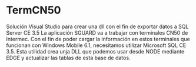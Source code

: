 # TermCN50
Solución Visual Studio para crear una dll con el fin de exportar datos a SQL Server CE 3.5 
La aplicación SGUARD va a trabajar con terminales CN50 de Intermec. Con el fin de poder cargar la información en estos terminales que
funcionan con Windows Mobile 6.1, necesitamos utilizar Microsoft SQL CE 3.5. 
Esta utilidad crea unja DLL que podemos usar desde NODE mediante EDGE y actualizar las tablas de esta base de datos.


